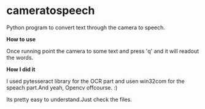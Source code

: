 # cameratospeech
Python program to convert text through the camera to speech.

<b>How to use</b><p>
Once running point the camera to some text and press 'q' and it will readout the words.
</p>
<b> How I did it</b>  <p>
I used pytesseract library for the OCR part and usen win32com for the speach part.And yeah, Opencv offcourse. :)
</p>
Its pretty easy to understand.Just check the files.
